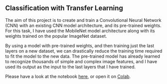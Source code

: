 ## Classification with Transfer Learning

The aim of this project is to create and train a Convolutional Neural Network (CNN) with an existing CNN model architecture, and its pre-trained weights. For this task, I have used the MobileNet model architecture along with its weights trained on the popular ImageNet dataset. 

By using a model with pre-trained weights, and then training just the last layers on a new dataset, we can drastically reduce the training time required to fit the model to the new data. The pre-trained model has already learned to recognize thousands of simple and complex image features, and I have used its output as the input to the last layers that I have trained.

Please have a look at the notebook [here](classification-with-transfer-learning-keras.ipynb), or open it on [Colab](https://drive.google.com/file/d/1ds3z-u5uUMmLDd9IS9LbV-2iUtDbkiLA/view?usp=sharing).
